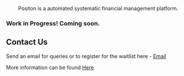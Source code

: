 <p align="center">
 Positon is a automated systematic financial management platform.
</p>


### Work in Progress! Coming soon.


Contact Us
-----------
Send an email for queries or to register for the waitlist here - [Email](mailto:saket_joshi@g.harvard.edu)


More information can be found [Here](https://docs.google.com/presentation/d/e/2PACX-1vSlzE7ffebV1_cFcZP0XWicekg6T609mfMit0jjwQqk4Ae7tVHDkptgpxBW5jzZKEEBh0OkOiHldH3n/pub?start=false&loop=false&delayms=3000)
